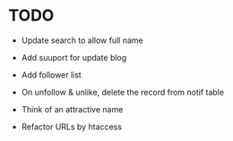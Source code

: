 # TODO

- Update search to allow full name
- Add suuport for update blog

- Add follower list
- On unfollow & unlike, delete the record from notif table
- Think of an attractive name
- Refactor URLs by htaccess


